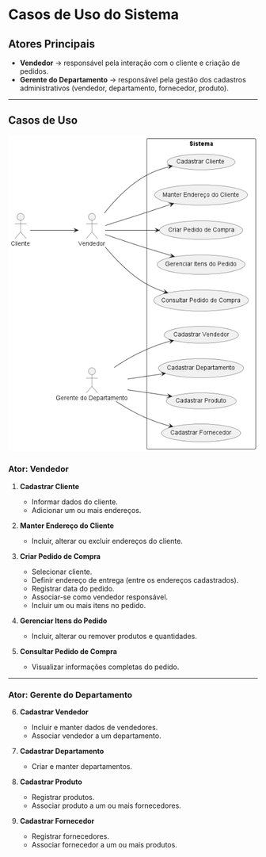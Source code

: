 # Casos de Uso do Sistema

## Atores Principais
- **Vendedor** → responsável pela interação com o cliente e criação de pedidos.  
- **Gerente do Departamento** → responsável pela gestão dos cadastros administrativos (vendedor, departamento, fornecedor, produto).  

---

## Casos de Uso

![Caso de Uso](/docs/out/docs/uml/usecase/usecase.png)


### Ator: Vendedor
1. **Cadastrar Cliente**  
   - Informar dados do cliente.  
   - Adicionar um ou mais endereços.  

2. **Manter Endereço do Cliente**  
   - Incluir, alterar ou excluir endereços do cliente.  

3. **Criar Pedido de Compra**  
   - Selecionar cliente.  
   - Definir endereço de entrega (entre os endereços cadastrados).  
   - Registrar data do pedido.  
   - Associar-se como vendedor responsável.  
   - Incluir um ou mais itens no pedido.  

4. **Gerenciar Itens do Pedido**  
   - Incluir, alterar ou remover produtos e quantidades.  

5. **Consultar Pedido de Compra**  
   - Visualizar informações completas do pedido.  

---

### Ator: Gerente do Departamento
6. **Cadastrar Vendedor**  
   - Incluir e manter dados de vendedores.  
   - Associar vendedor a um departamento.  

7. **Cadastrar Departamento**  
   - Criar e manter departamentos.  

8. **Cadastrar Produto**  
   - Registrar produtos.  
   - Associar produto a um ou mais fornecedores.  

9. **Cadastrar Fornecedor**  
   - Registrar fornecedores.  
   - Associar fornecedor a um ou mais produtos.  
